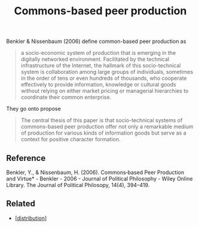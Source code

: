 ﻿---
backlinks:
- title: Distribution
  url: /sense/Distribution/distribution.html
- title: Floss, A Partial Antidote To Social Catastrophe
  url: /sense/computing/floss-antidote-to-social-catastrophe.html
title: Commons-based peer production
---
Benkler & Nissenbaum (2006) define common-based peer production as
> a socio-economic system of production that is emerging in the digitally networked environment. Facilitated by the technical infrastructure of the Internet, the hallmark of this socio-technical system is collaboration among large groups of individuals, sometimes in the order of tens or even hundreds of thousands, who cooperate effectively to provide information, knowledge or cultural goods without relying on either market pricing or managerial hierarchies to coordinate their common enterprise.

They go onto propose
> The central thesis of this paper is that socio-technical systems of commons-based peer production offer not only a remarkable medium of production for various kinds of information goods but serve as a context for positive character formation.

## Reference

Benkler, Y., & Nissenbaum, H. (2006). Commons‐based Peer Production and Virtue* - Benkler - 2006 - Journal of Political Philosophy - Wiley Online Library. The Journal of Political Philosopy, 14(4), 394–419.

## Related

- [[distribution]]


[//begin]: # "Autogenerated link references for markdown compatibility"
[distribution]: distribution "Distribution"
[//end]: # "Autogenerated link references"